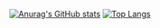 [![Anurag's GitHub stats](https://github-readme-stats.vercel.app/api?username=greedysiru)](https://github.com/anuraghazra/github-readme-stats)
[![Top Langs](https://github-readme-stats.vercel.app/api/top-langs/?username=greedysiru&layout=compact)](https://github.com/anuraghazra/github-readme-stats)

<!--
**greedysiru/greedysiru** is a ✨ _special_ ✨ repository because its `README.md` (this file) appears on your GitHub profile.

Here are some ideas to get you started:

- 🔭 I’m currently working on ...
- 🌱 I’m currently learning ...
- 👯 I’m looking to collaborate on ...
- 🤔 I’m looking for help with ...
- 💬 Ask me about ...
- 📫 How to reach me: ...
- 😄 Pronouns: ...
- ⚡ Fun fact: ...
-->
